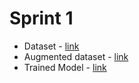 # Sprint 1
* Dataset              - [link](https://drive.google.com/drive/folders/1jLWEcZ5RR-OEegMdu2x2G3P4C7xM2JEf?usp=sharing)
* Augmented dataset    - [link](https://drive.google.com/drive/folders/1f5wM9mukaJyoTNx4t0Z7yimvKMOf6-Ul?usp=sharing)
* Trained Model        - [link](https://drive.google.com/drive/folders/1cEO71gOpLOlQ2FLEuaoGRN5_ljMy6LOB?usp=sharing)
